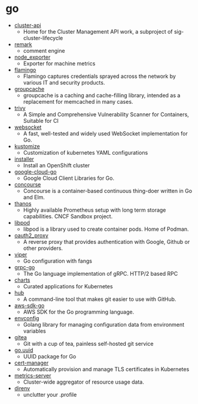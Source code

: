 # go
- [cluster-api](https://github.com/kubernetes-sigs/cluster-api)
  - Home for the Cluster Management API work, a subproject of sig-cluster-lifecycle
- [remark](https://github.com/umputun/remark)
  - comment engine
- [node_exporter](https://github.com/prometheus/node_exporter)
  - Exporter for machine metrics
- [flamingo](https://github.com/atredispartners/flamingo)
  - Flamingo captures credentials sprayed across the network by various IT and security products.
- [groupcache](https://github.com/golang/groupcache)
  - groupcache is a caching and cache-filling library, intended as a replacement for memcached in many cases.
- [trivy](https://github.com/aquasecurity/trivy)
  - A Simple and Comprehensive Vulnerability Scanner for Containers, Suitable for CI
- [websocket](https://github.com/gorilla/websocket)
  - A fast, well-tested and widely used WebSocket implementation for Go.
- [kustomize](https://github.com/kubernetes-sigs/kustomize)
  - Customization of kubernetes YAML configurations
- [installer](https://github.com/openshift/installer)
  - Install an OpenShift cluster
- [google-cloud-go](https://github.com/googleapis/google-cloud-go)
  - Google Cloud Client Libraries for Go.
- [concourse](https://github.com/concourse/concourse)
  - Concourse is a container-based continuous thing-doer written in Go and Elm.
- [thanos](https://github.com/thanos-io/thanos)
  - Highly available Prometheus setup with long term storage capabilities. CNCF Sandbox project.
- [libpod](https://github.com/containers/libpod)
  - libpod is a library used to create container pods. Home of Podman.
- [oauth2_proxy](https://github.com/pusher/oauth2_proxy)
  - A reverse proxy that provides authentication with Google, Github or other providers.
- [viper](https://github.com/spf13/viper)
  - Go configuration with fangs
- [grpc-go](https://github.com/grpc/grpc-go)
  - The Go language implementation of gRPC. HTTP/2 based RPC
- [charts](https://github.com/helm/charts)
  - Curated applications for Kubernetes
- [hub](https://github.com/github/hub)
  - A command-line tool that makes git easier to use with GitHub.
- [aws-sdk-go](https://github.com/aws/aws-sdk-go)
  - AWS SDK for the Go programming language.
- [envconfig](https://github.com/kelseyhightower/envconfig)
  - Golang library for managing configuration data from environment variables
- [gitea](https://github.com/go-gitea/gitea)
  - Git with a cup of tea, painless self-hosted git service
- [go.uuid](https://github.com/satori/go.uuid)
  - UUID package for Go
- [cert-manager](https://github.com/jetstack/cert-manager)
  - Automatically provision and manage TLS certificates in Kubernetes
- [metrics-server](https://github.com/kubernetes-sigs/metrics-server)
  - Cluster-wide aggregator of resource usage data.
- [direnv](https://github.com/direnv/direnv)
  - unclutter your .profile
